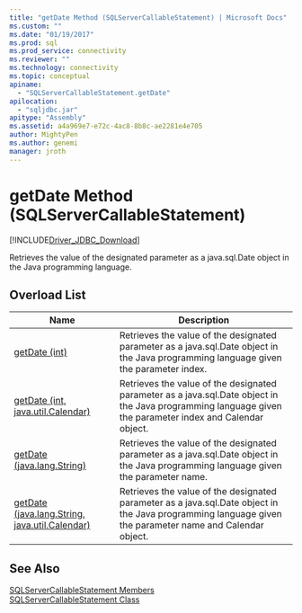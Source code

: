 ```yaml
---
title: "getDate Method (SQLServerCallableStatement) | Microsoft Docs"
ms.custom: ""
ms.date: "01/19/2017"
ms.prod: sql
ms.prod_service: connectivity
ms.reviewer: ""
ms.technology: connectivity
ms.topic: conceptual
apiname: 
  - "SQLServerCallableStatement.getDate"
apilocation: 
  - "sqljdbc.jar"
apitype: "Assembly"
ms.assetid: a4a969e7-e72c-4ac8-8b8c-ae2281e4e705
author: MightyPen
ms.author: genemi
manager: jroth
---
```

# getDate Method (SQLServerCallableStatement)
[!INCLUDE[Driver_JDBC_Download](../../../includes/driver_jdbc_download.md)]

  Retrieves the value of the designated parameter as a java.sql.Date object in the Java programming language.  
  
## Overload List  
  
|Name|Description|  
|----------|-----------------|  
|[getDate (int)](../../../connect/jdbc/reference/getdate-method-int.md)|Retrieves the value of the designated parameter as a java.sql.Date object in the Java programming language given the parameter index.|  
|[getDate (int, java.util.Calendar)](../../../connect/jdbc/reference/getdate-method-int-java-util-calendar.md)|Retrieves the value of the designated parameter as a java.sql.Date object in the Java programming language given the parameter index and Calendar object.|  
|[getDate (java.lang.String)](../../../connect/jdbc/reference/getdate-method-java-lang-string.md)|Retrieves the value of the designated parameter as a java.sql.Date object in the Java programming language given the parameter name.|  
|[getDate (java.lang.String, java.util.Calendar)](../../../connect/jdbc/reference/getdate-method-java-lang-string-java-util-calendar.md)|Retrieves the value of the designated parameter as a java.sql.Date object in the Java programming language given the parameter name and Calendar object.|  
  
## See Also  
 [SQLServerCallableStatement Members](../../../connect/jdbc/reference/sqlservercallablestatement-members.md)   
 [SQLServerCallableStatement Class](../../../connect/jdbc/reference/sqlservercallablestatement-class.md)  
  
  
